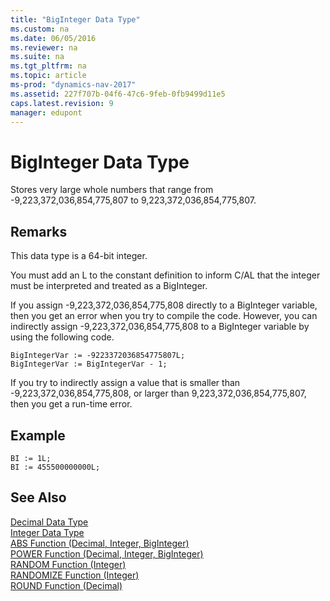 ```yaml
---
title: "BigInteger Data Type"
ms.custom: na
ms.date: 06/05/2016
ms.reviewer: na
ms.suite: na
ms.tgt_pltfrm: na
ms.topic: article
ms-prod: "dynamics-nav-2017"
ms.assetid: 227f707b-04f6-47c6-9feb-0fb9499d11e5
caps.latest.revision: 9
manager: edupont
---
```

# BigInteger Data Type
Stores very large whole numbers that range from \-9,223,372,036,854,775,807 to 9,223,372,036,854,775,807.  
  
## Remarks  
 This data type is a 64\-bit integer.  
  
 You must add an L to the constant definition to inform C\/AL that the integer must be interpreted and treated as a BigInteger.  
  
 If you assign \-9,223,372,036,854,775,808 directly to a BigInteger variable, then you get an error when you try to compile the code. However, you can indirectly assign \-9,223,372,036,854,775,808 to a BigInteger variable by using the following code.  
  
```  
BigIntegerVar := -9223372036854775807L;  
BigIntegerVar := BigIntegerVar - 1;  
```  
  
 If you try to indirectly assign a value that is smaller than \-9,223,372,036,854,775,808, or larger than 9,223,372,036,854,775,807, then you get a run\-time error.  
  
## Example  
  
```  
BI := 1L;  
BI := 455500000000L;  
```  
  
## See Also  
 [Decimal Data Type](Decimal-Data-Type.md)   
 [Integer Data Type](Integer-Data-Type.md)   
 [ABS Function \(Decimal, Integer, BigInteger\)](ABS-Function--Decimal--Integer--BigInteger-.md)   
 [POWER Function \(Decimal, Integer, BigInteger\)](POWER-Function--Decimal--Integer--BigInteger-.md)   
 [RANDOM Function \(Integer\)](RANDOM-Function--Integer-.md)   
 [RANDOMIZE Function \(Integer\)](RANDOMIZE-Function--Integer-.md)   
 [ROUND Function \(Decimal\)](ROUND-Function--Decimal-.md)